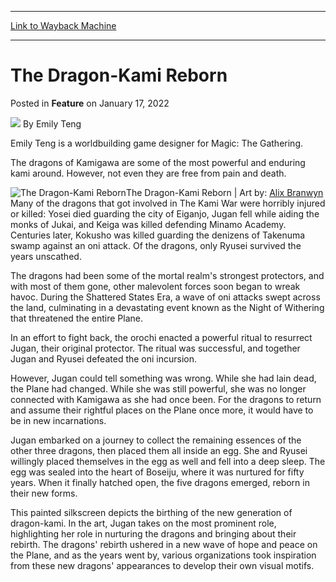 
---
[Link to Wayback Machine](https://web.archive.org/web/20220117184522/https://magic.wizards.com/en/articles/archive/feature/dragon-kami-reborn-2022-01-17?utm_source=dlvr.it&utm_medium=twitter)

[_metadata_:author]:- "Emily Teng"
[_metadata_:description]:- "The dragons of Kamigawa are some of the most powerful and enduring kami around. However, not even they are free from pain and death."
[_metadata_:generator]:- "Drupal 7 (http://drupal.org)"
[_metadata_:node]:- "1570581"
[_metadata_:publish_date]:- "2022-01-17"
[_metadata_:source]:- "div-main-content"
[_metadata_:title]:- "The Dragon-Kami Reborn"
[_metadata_:wayback_capture_timestamp]:- "2022-01-17 18:45:22"
[_metadata_:wayback_raw_url]:- "https://web.archive.org/web/20220117184522id_/https://magic.wizards.com/en/articles/archive/feature/dragon-kami-reborn-2022-01-17?utm_source=dlvr.it&utm_medium=twitter"
[_metadata_:wayback_url]:- "https://magic.wizards.com/en/articles/archive/feature/dragon-kami-reborn-2022-01-17?utm_source=dlvr.it&utm_medium=twitter"
---


The Dragon-Kami Reborn
======================



 Posted in **Feature**
 on January 17, 2022 






![](https://media.magic.wizards.com/styles/auth_small/public/images/person/wizards_author.jpg)
By Emily Teng




 Emily Teng is a worldbuilding game designer for Magic: The Gathering. 






The dragons of Kamigawa are some of the most powerful and enduring kami around. However, not even they are free from pain and death.



![The Dragon-Kami Reborn](https://media.wizards.com/2022/images/daily/Nyh237sdyw.jpg)The Dragon-Kami Reborn | Art by: [Alix Branwyn](https://gatherer.wizards.com/Pages/Search/Default.aspx?action=advanced&output=spoiler&method=visual&artist=+%5B%22Alix%20Branwyn%22%5D)
Many of the dragons that got involved in The Kami War were horribly injured or killed: Yosei died guarding the city of Eiganjo, Jugan fell while aiding the monks of Jukai, and Keiga was killed defending Minamo Academy. Centuries later, Kokusho was killed guarding the denizens of Takenuma swamp against an oni attack. Of the dragons, only Ryusei survived the years unscathed.


The dragons had been some of the mortal realm's strongest protectors, and with most of them gone, other malevolent forces soon began to wreak havoc. During the Shattered States Era, a wave of oni attacks swept across the land, culminating in a devastating event known as the Night of Withering that threatened the entire Plane.


In an effort to fight back, the orochi enacted a powerful ritual to resurrect Jugan, their original protector. The ritual was successful, and together Jugan and Ryusei defeated the oni incursion.


However, Jugan could tell something was wrong. While she had lain dead, the Plane had changed. While she was still powerful, she was no longer connected with Kamigawa as she had once been. For the dragons to return and assume their rightful places on the Plane once more, it would have to be in new incarnations.


Jugan embarked on a journey to collect the remaining essences of the other three dragons, then placed them all inside an egg. She and Ryusei willingly placed themselves in the egg as well and fell into a deep sleep. The egg was sealed into the heart of Boseiju, where it was nurtured for fifty years. When it finally hatched open, the five dragons emerged, reborn in their new forms.


This painted silkscreen depicts the birthing of the new generation of dragon-kami. In the art, Jugan takes on the most prominent role, highlighting her role in nurturing the dragons and bringing about their rebirth. The dragons' rebirth ushered in a new wave of hope and peace on the Plane, and as the years went by, various organizations took inspiration from these new dragons' appearances to develop their own visual motifs.







